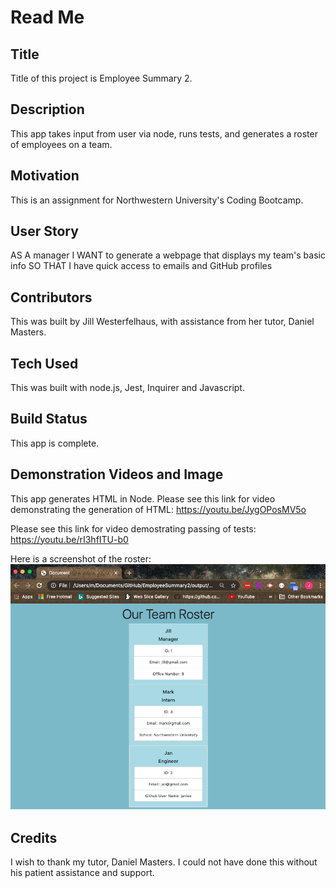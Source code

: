 # Read Me

## Title
Title of this project is Employee Summary 2.

## Description
This app takes input from user via node, runs tests, and generates a roster of employees on a team.

## Motivation
This is an assignment for Northwestern University's Coding Bootcamp.

## User Story

AS A manager
I WANT to generate a webpage that displays my team's basic info
SO THAT I have quick access to emails and GitHub profiles


## Contributors
This was built by Jill Westerfelhaus, with assistance from her tutor, Daniel Masters. 

## Tech Used
This was built with node.js, Jest, Inquirer and Javascript.

## Build Status
This app is complete.

## Demonstration Videos and Image

This app generates HTML in Node.  Please see this link for video demonstrating the generation of HTML:  https://youtu.be/JygOPosMV5o

Please see this link for video demostrating passing of tests:  https://youtu.be/rI3hfITU-b0

Here is a screenshot of the roster:
![team roster](assets/team%20roster.png)

## Credits
I wish to thank my tutor, Daniel Masters.  I could not have done this without his patient assistance and support.

